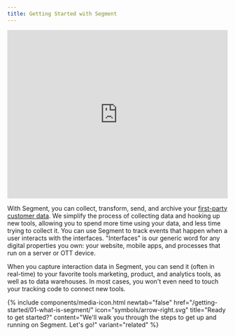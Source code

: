 ```yaml
---
title: Getting Started with Segment
---
```


<iframe width="100%" height="385" src="https://www.youtube.com/embed/-5nUITqOz3Y" frameborder="0" allow="accelerometer; autoplay; encrypted-media; gyroscope; picture-in-picture" allowfullscreen></iframe>

With Segment, you can collect, transform, send, and archive your [first-party customer data](https://segment.com/books/customer-data/first-party-data/). We simplify the process of collecting data and hooking up new tools, allowing you to spend more time using your data, and less time trying to collect it. You can use Segment to track events that happen when a user interacts with the interfaces. "Interfaces" is our generic word for any digital properties you own: your website, mobile apps, and processes that run on a server or OTT device.

When you capture interaction data in Segment, you can send it (often in real-time) to your favorite tools marketing, product, and analytics tools, as well as to data warehouses. In most cases, you won't even need to touch your tracking code to connect new tools.

{% include components/media-icon.html newtab="false" href="/getting-started/01-what-is-segment/" icon="symbols/arrow-right.svg" title="Ready to get started?" content="We'll walk you through the steps to get up and running on Segment. Let's go!" variant="related"  %}

